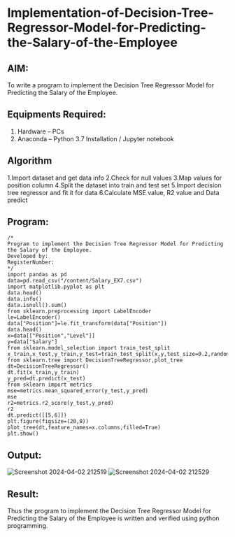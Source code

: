 # Implementation-of-Decision-Tree-Regressor-Model-for-Predicting-the-Salary-of-the-Employee

## AIM:
To write a program to implement the Decision Tree Regressor Model for Predicting the Salary of the Employee.

## Equipments Required:
1. Hardware – PCs
2. Anaconda – Python 3.7 Installation / Jupyter notebook

## Algorithm
1.Import dataset and get data info
2.Check for null values
3.Map values for position column
4.Split the dataset into train and test set
5.Import decision tree regressor and fit it for data
6.Calculate MSE value, R2 value and Data predict


## Program:
```
/*
Program to implement the Decision Tree Regressor Model for Predicting the Salary of the Employee.
Developed by: 
RegisterNumber:  
*/
import pandas as pd
data=pd.read_csv("/content/Salary_EX7.csv")
import matplotlib.pyplot as plt
data.head()
data.info()
data.isnull().sum()
from sklearn.preprocessing import LabelEncoder
le=LabelEncoder()
data["Position"]=le.fit_transform(data["Position"])
data.head()
x=data[["Position","Level"]]
y=data["Salary"]
from sklearn.model_selection import train_test_split
x_train,x_test,y_train,y_test=train_test_split(x,y,test_size=0.2,random_state=2)
from sklearn.tree import DecisionTreeRegressor,plot_tree
dt=DecisionTreeRegressor()
dt.fit(x_train,y_train)
y_pred=dt.predict(x_test)
from sklearn import metrics
mse=metrics.mean_squared_error(y_test,y_pred)
mse
r2=metrics.r2_score(y_test,y_pred)
r2
dt.predict([[5,6]])
plt.figure(figsize=(20,8))
plot_tree(dt,feature_names=x.columns,filled=True)
plt.show()
```

## Output:
![Screenshot 2024-04-02 212519](https://github.com/Shubhavi17/Implementation-of-Decision-Tree-Regressor-Model-for-Predicting-the-Salary-of-the-Employee/assets/150005085/71b64cba-5706-479e-8ee4-a1cb92e8f774)
![Screenshot 2024-04-02 212529](https://github.com/Shubhavi17/Implementation-of-Decision-Tree-Regressor-Model-for-Predicting-the-Salary-of-the-Employee/assets/150005085/7d44f57b-e253-44e6-ab5c-3479aae9da64)



## Result:
Thus the program to implement the Decision Tree Regressor Model for Predicting the Salary of the Employee is written and verified using python programming.
